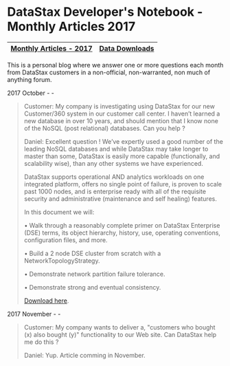 DataStax Developer's Notebook - Monthly Articles 2017
===================

| **[Monthly Articles - 2017](https://github.com/farrell0/DataStax-Developers-Notebook/blob/master/README.md)**| **[Data Downloads](https://github.com/farrell0/DataStax-Developers-Notebook/blob/master/data_download/README.md)** |
|-------------------------|--------------------------|

This is a personal blog where we answer one or more questions each month from DataStax customers in a non-official, non-warranted, non much of anything forum. 

2017 October - -

>Customer:
>My company is investigating using DataStax for our new Customer/360 system in our customer call 
>center. I haven’t learned a new database in over 10 years, and should mention that I know none 
>of the NoSQL (post relational) databases. Can you help ?
>
>Daniel:
>Excellent question ! We’ve expertly used a good number of the leading NoSQL databases and while 
>DataStax may take longer to master than some, DataStax is easily more capable (functionally, and 
>scalability wise), than any other systems we have experienced.
>
>DataStax supports operational AND analytics workloads on one integrated platform, offers no single 
>point of failure, is proven to scale past 1000 nodes, and is enterprise ready with all of the requisite 
>security and administrative (maintenance and self healing) features.
>
>In this document we will:
>
>• Walk through a reasonably complete primer on DataStax Enterprise (DSE) terms, its object hierarchy, history, use, operating conventions, configuration files, and more.
>
>• Build a 2 node DSE cluster from scratch with a NetworkTopologyStrategy. 
>
>• Demonstrate network partition failure tolerance.
>
>• Demonstrate strong and eventual consistency.
>
>[Download here](https://github.com/farrell0/DataStax-Developers-Notebook/blob/master/DDN_2017_10_DsePrimer.pdf).
>

2017 November - - 

>Customer:
>My company wants to deliver a, "customers who bought (x) also bought (y)" functionality to our
>Web site. Can DataStax help me do this ?
>
>Daniel:
>Yup. Article comming in November.
>



